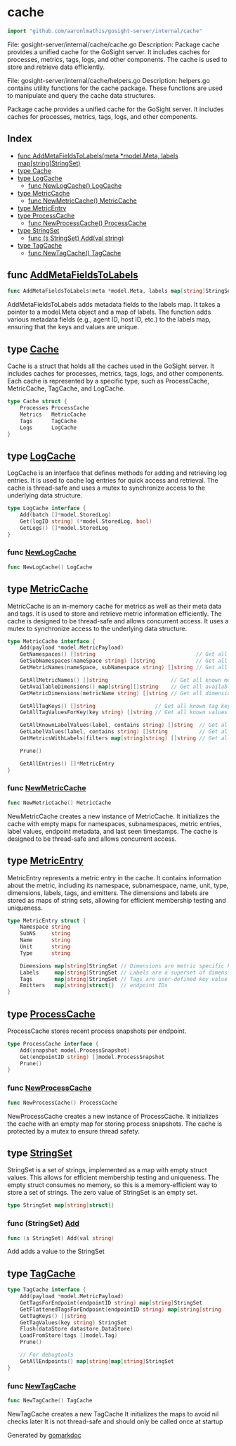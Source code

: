 <!-- Code generated by gomarkdoc. DO NOT EDIT -->

# cache

```go
import "github.com/aaronlmathis/gosight-server/internal/cache"
```

File: gosight\-server/internal/cache/cache.go Description: Package cache provides a unified cache for the GoSight server. It includes caches for processes, metrics, tags, logs, and other components. The cache is used to store and retrieve data efficiently.

File: gosight\-server/internal/cache/helpers.go Description: helpers.go contains utility functions for the cache package. These functions are used to manipulate and query the cache data structures.

Package cache provides a unified cache for the GoSight server. It includes caches for processes, metrics, tags, logs, and other components.

## Index

- [func AddMetaFieldsToLabels\(meta \*model.Meta, labels map\[string\]StringSet\)](<#AddMetaFieldsToLabels>)
- [type Cache](<#Cache>)
- [type LogCache](<#LogCache>)
  - [func NewLogCache\(\) LogCache](<#NewLogCache>)
- [type MetricCache](<#MetricCache>)
  - [func NewMetricCache\(\) MetricCache](<#NewMetricCache>)
- [type MetricEntry](<#MetricEntry>)
- [type ProcessCache](<#ProcessCache>)
  - [func NewProcessCache\(\) ProcessCache](<#NewProcessCache>)
- [type StringSet](<#StringSet>)
  - [func \(s StringSet\) Add\(val string\)](<#StringSet.Add>)
- [type TagCache](<#TagCache>)
  - [func NewTagCache\(\) TagCache](<#NewTagCache>)


<a name="AddMetaFieldsToLabels"></a>
## func [AddMetaFieldsToLabels](<https://github.com/aaronlmathis/gosight-server/blob/main/internal/cache/metrics.go#L438>)

```go
func AddMetaFieldsToLabels(meta *model.Meta, labels map[string]StringSet)
```

AddMetaFieldsToLabels adds metadata fields to the labels map. It takes a pointer to a model.Meta object and a map of labels. The function adds various metadata fields \(e.g., agent ID, host ID, etc.\) to the labels map, ensuring that the keys and values are unique.

<a name="Cache"></a>
## type [Cache](<https://github.com/aaronlmathis/gosight-server/blob/main/internal/cache/cache.go#L31-L42>)

Cache is a struct that holds all the caches used in the GoSight server. It includes caches for processes, metrics, tags, logs, and other components. Each cache is represented by a specific type, such as ProcessCache, MetricCache, TagCache, and LogCache.

```go
type Cache struct {
    Processes ProcessCache
    Metrics   MetricCache
    Tags      TagCache
    Logs      LogCache
}
```

<a name="LogCache"></a>
## type [LogCache](<https://github.com/aaronlmathis/gosight-server/blob/main/internal/cache/logcache.go#L34-L38>)

LogCache is an interface that defines methods for adding and retrieving log entries. It is used to cache log entries for quick access and retrieval. The cache is thread\-safe and uses a mutex to synchronize access to the underlying data structure.

```go
type LogCache interface {
    Add(batch []*model.StoredLog)
    Get(logID string) (*model.StoredLog, bool)
    GetLogs() []*model.StoredLog
}
```

<a name="NewLogCache"></a>
### func [NewLogCache](<https://github.com/aaronlmathis/gosight-server/blob/main/internal/cache/logcache.go#L50>)

```go
func NewLogCache() LogCache
```



<a name="MetricCache"></a>
## type [MetricCache](<https://github.com/aaronlmathis/gosight-server/blob/main/internal/cache/metrics.go#L39-L59>)

MetricCache is an in\-memory cache for metrics as well as their meta data and tags. It is used to store and retrieve metric information efficiently. The cache is designed to be thread\-safe and allows concurrent access. It uses a mutex to synchronize access to the underlying data structure.

```go
type MetricCache interface {
    Add(payload *model.MetricPayload)
    GetNamespaces() []string                                // Get all known namespaces
    GetSubNamespaces(nameSpace string) []string             // Get all subnamespaces for a namespace
    GetMetricNames(nameSpace, subNamespace string) []string // Get all metric names for Namespace+Subnamespace

    GetAllMetricNames() []string                    // Get all known metric names
    GetAvailableDimensions() map[string][]string    // Get all available dimensions (known)
    GetMetricDimensions(metricName string) []string // Get all dimension keys known for a metric

    GetAllTagKeys() []string                   // Get all known tag keys
    GetAllTagValuesForKey(key string) []string // Get all known values for tag key

    GetAllKnownLabelValues(label, contains string) []string  // Get all known values for a given label key (dimensions + tags) (optionally filtered)
    GetLabelValues(label, contains string) []string          // Get all label values for a known label (optionally filtered)
    GetMetricsWithLabels(filters map[string]string) []string // Get all metric names that match a given label filter

    Prune()

    GetAllEntries() []*MetricEntry
}
```

<a name="NewMetricCache"></a>
### func [NewMetricCache](<https://github.com/aaronlmathis/gosight-server/blob/main/internal/cache/metrics.go#L98>)

```go
func NewMetricCache() MetricCache
```

NewMetricCache creates a new instance of MetricCache. It initializes the cache with empty maps for namespaces, subnamespaces, metric entries, label values, endpoint metadata, and last seen timestamps. The cache is designed to be thread\-safe and allows concurrent access.

<a name="MetricEntry"></a>
## type [MetricEntry](<https://github.com/aaronlmathis/gosight-server/blob/main/internal/cache/metrics.go#L66-L77>)

MetricEntry represents a metric entry in the cache. It contains information about the metric, including its namespace, subnamespace, name, unit, type, dimensions, labels, tags, and emitters. The dimensions and labels are stored as maps of string sets, allowing for efficient membership testing and uniqueness.

```go
type MetricEntry struct {
    Namespace string
    SubNS     string
    Name      string
    Unit      string
    Type      string

    Dimensions map[string]StringSet // Dimensions are metric specific key value pairs, added by collectors
    Labels     map[string]StringSet // Labels are a superset of dimensions, including custom user-defined tags and meta fields
    Tags       map[string]StringSet // Tags are user-defined key value pairs, added by the user in the Meta
    Emitters   map[string]struct{}  // endpoint IDs
}
```

<a name="ProcessCache"></a>
## type [ProcessCache](<https://github.com/aaronlmathis/gosight-server/blob/main/internal/cache/processes.go#L34-L38>)

ProcessCache stores recent process snapshots per endpoint.

```go
type ProcessCache interface {
    Add(snapshot model.ProcessSnapshot)
    Get(endpointID string) []model.ProcessSnapshot
    Prune()
}
```

<a name="NewProcessCache"></a>
### func [NewProcessCache](<https://github.com/aaronlmathis/gosight-server/blob/main/internal/cache/processes.go#L51>)

```go
func NewProcessCache() ProcessCache
```

NewProcessCache creates a new instance of ProcessCache. It initializes the cache with an empty map for storing process snapshots. The cache is protected by a mutex to ensure thread safety.

<a name="StringSet"></a>
## type [StringSet](<https://github.com/aaronlmathis/gosight-server/blob/main/internal/cache/helpers.go#L33>)

StringSet is a set of strings, implemented as a map with empty struct values. This allows for efficient membership testing and uniqueness. The empty struct consumes no memory, so this is a memory\-efficient way to store a set of strings. The zero value of StringSet is an empty set.

```go
type StringSet map[string]struct{}
```

<a name="StringSet.Add"></a>
### func \(StringSet\) [Add](<https://github.com/aaronlmathis/gosight-server/blob/main/internal/cache/tags.go#L34>)

```go
func (s StringSet) Add(val string)
```

Add adds a value to the StringSet

<a name="TagCache"></a>
## type [TagCache](<https://github.com/aaronlmathis/gosight-server/blob/main/internal/cache/tags.go#L43-L55>)



```go
type TagCache interface {
    Add(payload *model.MetricPayload)
    GetTagsForEndpoint(endpointID string) map[string]StringSet
    GetFlattenedTagsForEndpoint(endpointID string) map[string]string
    GetTagKeys() []string
    GetTagValues(key string) StringSet
    Flush(dataStore datastore.DataStore)
    LoadFromStore(tags []model.Tag)
    Prune()

    // For debugtools
    GetAllEndpoints() map[string]map[string]StringSet
}
```

<a name="NewTagCache"></a>
### func [NewTagCache](<https://github.com/aaronlmathis/gosight-server/blob/main/internal/cache/tags.go#L76>)

```go
func NewTagCache() TagCache
```

NewTagCache creates a new TagCache It initializes the maps to avoid nil checks later It is not thread\-safe and should only be called once at startup

Generated by [gomarkdoc](<https://github.com/princjef/gomarkdoc>)
